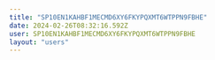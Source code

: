 ```yaml
---
title: "SP10EN1KAHBF1MECMD6XY6FKYPQXMT6WTPPN9FBHE"
date: 2024-02-26T08:32:16.592Z
user: SP10EN1KAHBF1MECMD6XY6FKYPQXMT6WTPPN9FBHE
layout: "users"
---
```

    